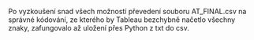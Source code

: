Po vyzkoušení snad všech možností převedení souboru AT_FINAL.csv na správné kódování, 
ze kterého by Tableau bezchybně načetlo všechny znaky, zafungovalo až uložení přes Python z txt do csv.
